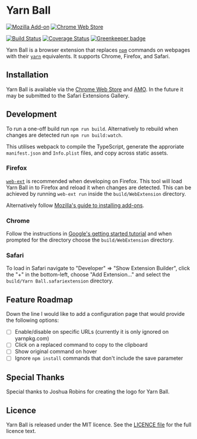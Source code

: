 # Yarn Ball

[![Mozilla Add-on](https://img.shields.io/amo/v/yarn-ball.svg)](https://addons.mozilla.org/firefox/addon/yarn-ball/)
[![Chrome Web Store](https://img.shields.io/chrome-web-store/v/hnoheojfnfoadajfnopmabmpcgmlkmlg.svg)](https://chrome.google.com/webstore/detail/yarn-ball/hnoheojfnfoadajfnopmabmpcgmlkmlg)

[![Build Status](https://travis-ci.org/JosephDuffy/Yarn-Ball.svg)](https://travis-ci.org/JosephDuffy/Yarn-Ball)
[![Coverage Status](https://coveralls.io/repos/github/JosephDuffy/Yarn-Ball/badge.svg)](https://coveralls.io/github/JosephDuffy/Yarn-Ball)
[![Greenkeeper badge](https://badges.greenkeeper.io/JosephDuffy/Yarn-Ball.svg)](https://greenkeeper.io/)

Yarn Ball is a browser extension that replaces [`npm`](https://www.npmjs.com/) commands on webpages with their [`yarn`](https://yarnpkg.com) equivalents. It supports Chrome, Firefox, and Safari.

## Installation

Yarn Ball is available via the [Chrome Web Store](https://chrome.google.com/webstore/detail/yarn-ball/hnoheojfnfoadajfnopmabmpcgmlkmlg) and [AMO](https://addons.mozilla.org/firefox/addon/yarn-ball). In the future it may be submitted to the Safari Extensions Gallery.

## Development

To run a one-off build run `npm run build`. Alternatively to rebuild when changes are detected run `npm run build:watch`.

This utilises webpack to compile the TypeScript, generate the approriate `manifest.json` and `Info.plist` files, and copy across static assets.

### Firefox

[`web-ext`](https://developer.mozilla.org/Add-ons/WebExtensions/Getting_started_with_web-ext) is recommended when developing on Firefox. This tool will load Yarn Ball in to Firefox and reload it when changes are detected. This can be achieved by running `web-ext run` inside the `build/WebExtension` directory.

Alternatively follow [Mozilla's guide to installing add-ons](https://developer.mozilla.org/Add-ons/WebExtensions/Temporary_Installation_in_Firefox).

### Chrome

Follow the instructions in [Google's getting started tutorial](https://developer.chrome.com/extensions/getstarted) and when prompted for the directory choose the `build/WebExtension` directory.

### Safari

To load in Safari navigate to "Developer" => "Show Extension Builder", click the "+" in the bottom-left, choose "Add Extension..." and select the `build/Yarn Ball.safariextension` directory.

## Feature Roadmap

Down the line I would like to add a configuration page that would provide the following options:

 - [ ] Enable/disable on specific URLs (currently it is only ignored on yarnpkg.com)
 - [ ] Click on a replaced command to copy to the clipboard
 - [ ] Show original command on hover
 - [ ] Ignore `npm install` commands that don't include the save parameter

## Special Thanks

Special thanks to Joshua Robins for creating the logo for Yarn Ball.

## Licence

Yarn Ball is released under the MIT licence. See the [LICENCE file](LICENCE) for the full licence text.
